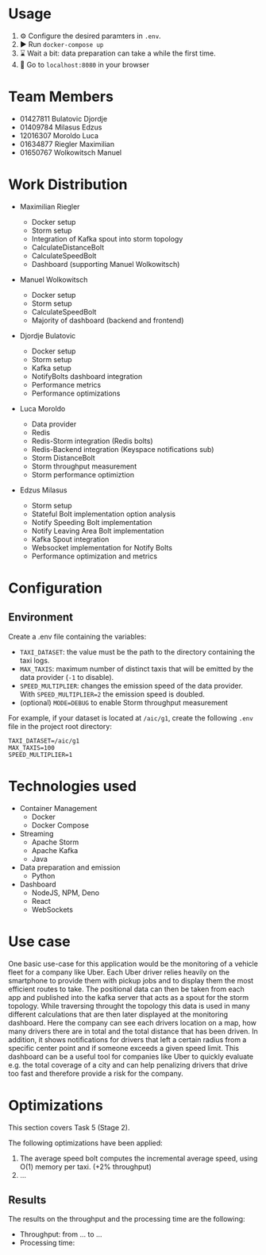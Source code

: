# Usage
1. ⚙ Configure the desired paramters in `.env`.
2. ▶ Run `docker-compose up` 
3. ⌛ Wait a bit: data preparation can take a while the first time.
4. 🥳 Go to `localhost:8080` in your browser

# Team Members
- 01427811 Bulatovic Djordje
- 01409784 Milasus Edzus
- 12016307 Moroldo Luca
- 01634877 Riegler Maximilian
- 01650767 Wolkowitsch Manuel 

# Work Distribution
- Maximilian Riegler
    - Docker setup
    - Storm setup
    - Integration of Kafka spout into storm topology
    - CalculateDistanceBolt
    - CalculateSpeedBolt
    - Dashboard (supporting Manuel Wolkowitsch)

- Manuel Wolkowitsch
    - Docker setup
    - Storm setup
    - CalculateSpeedBolt
    - Majority of dashboard (backend and frontend)

- Djordje Bulatovic
    - Docker setup
    - Storm setup
    - Kafka setup
    - NotifyBolts dashboard integration
    - Performance metrics
    - Performance optimizations
  
- Luca Moroldo
    - Data provider
    - Redis
    - Redis-Storm integration (Redis bolts)
    - Redis-Backend integration (Keyspace notifications sub)
    - Storm DistanceBolt
    - Storm throughput measurement
    - Storm performance optimiztion

- Edzus Milasus
    - Storm setup
    - Stateful Bolt implementation option analysis
    - Notify Speeding Bolt implementation
    - Notify Leaving Area Bolt implementation
    - Kafka Spout integration
    - Websocket implementation for Notify Bolts
    - Performance optimization and metrics

# Configuration

## Environment
Create a .env file containing the variables:
- `TAXI_DATASET`: the value must be the path to the directory containing the taxi logs.
- `MAX_TAXIS`: maximum number of distinct taxis that will be emitted by the data provider (`-1` to disable).
- `SPEED_MULTIPLIER`: changes the emission speed of the data provider. With `SPEED_MULTIPLIER=2` the emission speed is doubled.
- (optional) `MODE=DEBUG` to enable Storm throughput measurement

For example, if your dataset is located at `/aic/g1`, create the following `.env` file in the project root directory:
```
TAXI_DATASET=/aic/g1
MAX_TAXIS=100
SPEED_MULTIPLIER=1
```

# Technologies used
- Container Management
    - Docker
    - Docker Compose
- Streaming
    - Apache Storm
    - Apache Kafka
    - Java
- Data preparation and emission
    - Python
- Dashboard
    - NodeJS, NPM, Deno
    - React
    - WebSockets

# Use case
One basic use-case for this application would be the monitoring of a vehicle fleet for a company like Uber. Each Uber driver relies heavily on the smartphone to provide them with pickup jobs and to display them the most efficient routes to take. The positional data can then be taken from each app and published into the kafka server that acts as a spout for the storm topology. While traversing throught the topology this data is used in many different calculations that are then later displayed at the monitoring dashboard. Here the company can see each drivers location on a map, how many drivers there are in total and the total distance that has been driven. In addition, it shows notifications for drivers that left a certain radius from a specific center point and if someone exceeds a given speed limit. This dashboard can be a useful tool for companies like Uber to quickly evaluate e.g. the total coverage of a city and can help penalizing drivers that drive too fast and therefore provide a risk for the company.

# Optimizations
This section covers Task 5 (Stage 2).

The following optimizations have been applied:

1. The average speed bolt computes the incremental average speed, using O(1) memory per taxi. (+2% throughput)
2. ...

## Results
The results on the throughput and the processing time are the following:
- Throughput: from ... to ...
- Processing time: 
